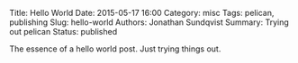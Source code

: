 Title: Hello World
Date: 2015-05-17 16:00
Category: misc
Tags: pelican, publishing
Slug: hello-world
Authors: Jonathan Sundqvist
Summary: Trying out pelican
Status: published

The essence of a hello world post. Just trying things out. 

